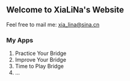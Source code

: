 ## Welcome to XiaLiNa's Website

Feel free to mail me: xia_lina@sina.cn

### My Apps 

1. Practice Your Bridge
2. Improve Your Bridge
3. Time to Play Bridge
4. ...


